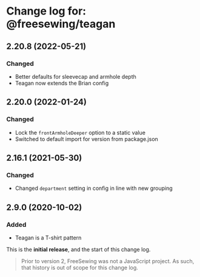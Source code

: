 # Change log for: @freesewing/teagan


## 2.20.8 (2022-05-21)

### Changed

 - Better defaults for sleevecap and armhole depth
 - Teagan now extends the Brian config

## 2.20.0 (2022-01-24)

### Changed

 - Lock the `frontArmholeDeeper` option to a static value
 - Switched to default import for version from package.json

## 2.16.1 (2021-05-30)

### Changed

 - Changed `department` setting in config in line with new grouping

## 2.9.0 (2020-10-02)

### Added

 - Teagan is a T-shirt pattern


This is the **initial release**, and the start of this change log.

> Prior to version 2, FreeSewing was not a JavaScript project.
> As such, that history is out of scope for this change log.

